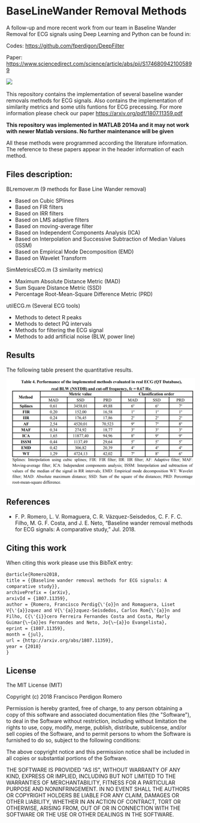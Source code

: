 # BaseLineWander Removal Methods

A follow-up and more recent work from our team in Baseline Wander Removal for ECG signals using Deep Learning and Python can be found in:

Codes: https://github.com/fperdigon/DeepFilter

Paper: https://www.sciencedirect.com/science/article/abs/pii/S1746809421005899


<img src="ecg_image.png" width="300">

This repository contains the implementation of several baseline wander removals methods for ECG signals. Also contains the implementation of similarity metrics and some utils funtions for ECG precessing. For more information please check our paper https://arxiv.org/pdf/1807.11359.pdf

**This repository was implemented in MATLAB 2014a and it may not work with newer Matlab versions. No further maintenance will be given**

All these methods were programmed according the literature information.
The reference to these papers appear in the header information of each method.

## Files description:

BLremover.m (9 methods for Base Line Wander removal)
- Based on Cubic SPlines
- Based on FIR filters
- Based on IRR filters
- Based on LMS adaptive filters
- Based on moving-average filter
- Based on Independent Components Analysis (ICA)
- Based on Interpolation and Successive Subtraction of Median Values (ISSM)
- Based on Empirical Mode Decomposition (EMD)
- Based on Wavelet Transform

SimMetricsECG.m (3 similarity metrics)
- Maximum Absolute Distance Metric (MAD)
- Sum Square Distance Metric (SSD)
- Percentage Root-Mean-Square Difference Metric (PRD)

utilECG.m (Several ECG tools)
- Methods to detect R peaks
- Methods to detect PQ intervals
- Methods for filtering the ECG signal
- Methods to add artificial noise (BLW, power line)

## Results
The following table present the quantitative results.

![Result Table](Results_Table.png "Result Table")

## References

- F. P. Romero, L. V. Romaguera, C. R. Vázquez-Seisdedos, C. F. F. C. Filho, M. G. F. Costa, and J. E. Neto, “Baseline wander removal methods for ECG signals: A comparative study,” Jul. 2018.

## Citing this work

When citing this work please use this BibTeX entry:

    @article{Romero2018,
    title = {{Baseline wander removal methods for ECG signals: A comparative study}},
    archivePrefix = {arXiv},
    arxivId = {1807.11359},
    author = {Romero, Francisco Perdig{\'{o}}n and Romaguera, Liset V{\'{a}}zquez and V{\'{a}}zquez-Seisdedos, Carlos Rom{\'{a}}n and Filho, C{\'{i}}cero Ferreira Fernandes Costa and Costa, Marly Guimar{\~{a}}es Fernandes and Neto, Jo{\~{a}}o Evangelista},
    eprint = {1807.11359},
    month = {jul},
    url = {http://arxiv.org/abs/1807.11359},
    year = {2018}
    }

## License 

The MIT License (MIT)

Copyright (c) 2018 Francisco Perdigon Romero

Permission is hereby granted, free of charge, to any person obtaining a copy of this software and associated documentation files (the "Software"), to deal in the Software without restriction, including without limitation the rights to use, copy, modify, merge, publish, distribute, sublicense, and/or sell copies of the Software, and to permit persons to whom the Software is furnished to do so, subject to the following conditions:

The above copyright notice and this permission notice shall be included in all copies or substantial portions of the Software.

THE SOFTWARE IS PROVIDED "AS IS", WITHOUT WARRANTY OF ANY KIND, EXPRESS OR IMPLIED, INCLUDING BUT NOT LIMITED TO THE WARRANTIES OF MERCHANTABILITY, FITNESS FOR A PARTICULAR PURPOSE AND NONINFRINGEMENT. IN NO EVENT SHALL THE AUTHORS OR COPYRIGHT HOLDERS BE LIABLE FOR ANY CLAIM, DAMAGES OR OTHER LIABILITY, WHETHER IN AN ACTION OF CONTRACT, TORT OR OTHERWISE, ARISING FROM, OUT OF OR IN CONNECTION WITH THE SOFTWARE OR THE USE OR OTHER DEALINGS IN THE SOFTWARE.
